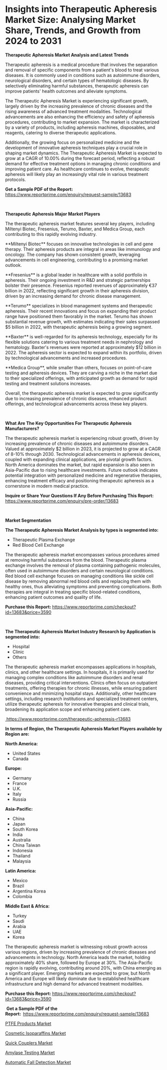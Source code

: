 <p><h1>Insights into Therapeutic Apheresis Market Size: Analysing Market Share, Trends, and Growth from 2024 to 2031</h1></p><p><strong>Therapeutic Apheresis Market Analysis and Latest Trends</strong></p>
<p><p>Therapeutic apheresis is a medical procedure that involves the separation and removal of specific components from a patient's blood to treat various diseases. It is commonly used in conditions such as autoimmune disorders, neurological disorders, and certain types of hematologic diseases. By selectively eliminating harmful substances, therapeutic apheresis can improve patients' health outcomes and alleviate symptoms.</p><p>The Therapeutic Apheresis Market is experiencing significant growth, largely driven by the increasing prevalence of chronic diseases and the rising awareness of advanced treatment modalities. Technological advancements are also enhancing the efficiency and safety of apheresis procedures, contributing to market expansion. The market is characterized by a variety of products, including apheresis machines, disposables, and reagents, catering to diverse therapeutic applications.</p><p>Additionally, the growing focus on personalized medicine and the development of innovative apheresis techniques play a crucial role in shaping market dynamics. The Therapeutic Apheresis Market is expected to grow at a CAGR of 10.00% during the forecast period, reflecting a robust demand for effective treatment options in managing chronic conditions and improving patient care. As healthcare continues to evolve, therapeutic apheresis will likely play an increasingly vital role in various treatment protocols.</p></p>
<p><strong>Get a Sample PDF of the Report:&nbsp;</strong> <a href="https://www.reportprime.com/enquiry/request-sample/13683?utm_campaign=1108&utm_medium=2&utm_source=Github&utm_content=ia&utm_term=16112024&utm_id=therapeutic-apheresis">https://www.reportprime.com/enquiry/request-sample/13683</a></p>
<p>&nbsp;</p>
<p><strong>Therapeutic Apheresis Major Market Players</strong></p>
<p><p>The therapeutic apheresis market features several key players, including Miltenyi Biotec, Fresenius, Terumo, Baxter, and Medica Group, each contributing to this rapidly evolving industry.</p><p>**Miltenyi Biotec** focuses on innovative technologies in cell and gene therapy. Their apheresis products are integral in areas like immunology and oncology. The company has shown consistent growth, leveraging advancements in cell engineering, contributing to a promising market outlook.</p><p>**Fresenius** is a global leader in healthcare with a solid portfolio in apheresis. Their ongoing investment in R&D and strategic partnerships bolster their presence. Fresenius reported revenues of approximately €37 billion in 2022, reflecting significant growth in their apheresis division, driven by an increasing demand for chronic disease management.</p><p>**Terumo** specializes in blood management systems and therapeutic apheresis. Their recent innovations and focus on expanding their product range have positioned them favorably in the market. Terumo has shown substantial revenue growth, with estimates indicating their sales surpassed $5 billion in 2022, with therapeutic apheresis being a growing segment.</p><p>**Baxter** is well-regarded for its apheresis technology, especially for its flexible solutions catering to various treatment needs in nephrology and hematology. Baxter's revenues were reported at approximately $12 billion in 2022. The apheresis sector is expected to expand within its portfolio, driven by technological advancements and increased procedures.</p><p>**Medica Group**, while smaller than others, focuses on point-of-care testing and apheresis devices. They are carving a niche in the market due to their specialized offerings, with anticipated growth as demand for rapid testing and treatment solutions increases.</p><p>Overall, the therapeutic apheresis market is expected to grow significantly due to increasing prevalence of chronic diseases, enhanced product offerings, and technological advancements across these key players.</p></p>
<p>&nbsp;</p>
<p><strong>What Are The Key Opportunities For Therapeutic Apheresis Manufacturers?</strong></p>
<p><p>The therapeutic apheresis market is experiencing robust growth, driven by increasing prevalence of chronic diseases and autoimmune disorders. Valued at approximately $2 billion in 2023, it is projected to grow at a CAGR of 8-10% through 2030. Technological advancements in apheresis devices, coupled with expanding clinical applications, are pivotal growth factors. North America dominates the market, but rapid expansion is also seen in Asia-Pacific due to rising healthcare investments. Future outlook indicates potential integration with personalized medicine and regenerative therapies, enhancing treatment efficacy and positioning therapeutic apheresis as a cornerstone in modern medical practice.</p></p>
<p><strong>Inquire or Share Your Questions If Any Before Purchasing This Report:</strong> <a href="https://www.reportprime.com/enquiry/pre-order/13683?utm_campaign=1108&utm_medium=2&utm_source=Github&utm_content=ia&utm_term=16112024&utm_id=therapeutic-apheresis">https://www.reportprime.com/enquiry/pre-order/13683</a></p>
<p>&nbsp;</p>
<p><strong>Market Segmentation</strong></p>
<p><strong>The Therapeutic Apheresis Market Analysis by types is segmented into:</strong></p>
<p><ul><li>Therapeutic Plasma Exchange</li><li>Red Blood Cell Exchange</li></ul></p>
<p><p>The therapeutic apheresis market encompasses various procedures aimed at removing harmful substances from the blood. Therapeutic plasma exchange involves the removal of plasma containing pathogenic molecules, often used in autoimmune disorders and certain neurological conditions. Red blood cell exchange focuses on managing conditions like sickle cell disease by removing abnormal red blood cells and replacing them with healthy ones, thus alleviating symptoms and preventing complications. Both therapies are integral in treating specific blood-related conditions, enhancing patient outcomes and quality of life.</p></p>
<p><strong>Purchase this Report:&nbsp;</strong><a href="https://www.reportprime.com/checkout?id=13683&price=3590&utm_campaign=1108&utm_medium=2&utm_source=Github&utm_content=ia&utm_term=16112024&utm_id=therapeutic-apheresis">https://www.reportprime.com/checkout?id=13683&price=3590</a></p>
<p>&nbsp;</p>
<p><strong>The Therapeutic Apheresis Market Industry Research by Application is segmented into:</strong></p>
<p><ul><li>Hospital</li><li>Clinic</li><li>Others</li></ul></p>
<p><p>The therapeutic apheresis market encompasses applications in hospitals, clinics, and other healthcare settings. In hospitals, it is primarily used for managing complex conditions like autoimmune disorders and renal diseases, providing critical interventions. Clinics often focus on outpatient treatments, offering therapies for chronic illnesses, while ensuring patient convenience and minimizing hospital stays. Additionally, other healthcare settings, including research institutions and specialized treatment centers, utilize therapeutic apheresis for innovative therapies and clinical trials, broadening its application scope and enhancing patient care.</p></p>
<p><a href="https://www.reportprime.com/therapeutic-apheresis-r13683?utm_campaign=1108&utm_medium=2&utm_source=Github&utm_content=ia&utm_term=16112024&utm_id=therapeutic-apheresis">&nbsp;https://www.reportprime.com/therapeutic-apheresis-r13683</a></p>
<p><strong>In terms of Region, the Therapeutic Apheresis Market Players available by Region are:</strong></p>
<p>
    <p> <strong> North America: </strong>
        <ul>
            <li>United States</li>
            <li>Canada</li>
        </ul>
        </p> 
    <p> <strong> Europe: </strong>
        <ul>
            <li>Germany</li>
            <li>France</li>
            <li>U.K.</li>
            <li>Italy</li>
            <li>Russia</li>
        </ul>
        </p> 
    <p> <strong> Asia-Pacific: </strong>
        <ul>
            <li>China</li>
            <li>Japan</li>
            <li>South Korea</li>
            <li>India</li>
            <li>Australia</li>
            <li>China Taiwan</li>
            <li>Indonesia</li>
            <li>Thailand</li>
            <li>Malaysia</li>
        </ul>
        </p> 
    <p> <strong> Latin America: </strong>
        <ul>
            <li>Mexico</li>
            <li>Brazil</li>
            <li>Argentina Korea</li>
            <li>Colombia</li>
        </ul>
        </p> 
    <p> <strong> Middle East & Africa: </strong>
        <ul>
            <li>Turkey</li>
            <li>Saudi</li>
            <li>Arabia</li>
            <li>UAE</li>
            <li>Korea</li>
        </ul>
    </p>
    </p>
<p><p>The therapeutic apheresis market is witnessing robust growth across various regions, driven by increasing prevalence of chronic diseases and advancements in technology. North America leads the market, holding approximately 40% share, followed by Europe at 30%. The Asia-Pacific region is rapidly evolving, contributing around 20%, with China emerging as a significant player. Emerging markets are expected to grow, but North America and Europe will likely dominate due to established healthcare infrastructure and high demand for advanced treatment modalities.</p></p>
<p><strong>Purchase this Report: </strong><a href="https://www.reportprime.com/checkout?id=13683&price=3590&utm_campaign=1108&utm_medium=2&utm_source=Github&utm_content=ia&utm_term=16112024&utm_id=therapeutic-apheresis">https://www.reportprime.com/checkout?id=13683&price=3590</a></p>
<p>&nbsp;<strong>Get a Sample PDF of the Report:&nbsp;&nbsp;</strong><a href="https://www.reportprime.com/enquiry/request-sample/13683?utm_campaign=1108&utm_medium=2&utm_source=Github&utm_content=ia&utm_term=16112024&utm_id=therapeutic-apheresis">https://www.reportprime.com/enquiry/request-sample/13683</a></p>
<p><strong></strong></p>
<p><p><a href="https://issuu.com/reportprime-2/docs/ptfe-products-market-size-2030.pptx_d9831e533481f3?utm_campaign=1108&utm_medium=2&utm_source=Github&utm_content=ia&utm_term=16112024&utm_id=therapeutic-apheresis">PTFE Products Market</a></p><p><a href="https://www.linkedin.com/pulse/cosmetic-isoparaffins-spectrum-usage-patterns-sector-evolution-caimc?utm_campaign=1108&utm_medium=2&utm_source=Github&utm_content=ia&utm_term=16112024&utm_id=therapeutic-apheresis">Cosmetic Isoparaffins Market</a></p><p><a href="https://issuu.com/reportprime-2/docs/quick-couplers-market-size-2030.ppt_a6555fd690f80c?utm_campaign=1108&utm_medium=2&utm_source=Github&utm_content=ia&utm_term=16112024&utm_id=therapeutic-apheresis">Quick Couplers Market</a></p><p><a href="https://github.com/CliffMedina6/Market-Research-Report-List-7/blob/main/amylase-testing-market.md?utm_campaign=1108&utm_medium=2&utm_source=Github&utm_content=ia&utm_term=16112024&utm_id=therapeutic-apheresis">Amylase Testing Market</a></p><p><a href="https://www.linkedin.com/pulse/investing-automatic-fall-detection-market-trends-leading-products-1qe7c?utm_campaign=1108&utm_medium=2&utm_source=Github&utm_content=ia&utm_term=16112024&utm_id=therapeutic-apheresis">Automatic Fall Detection Market</a></p></p>